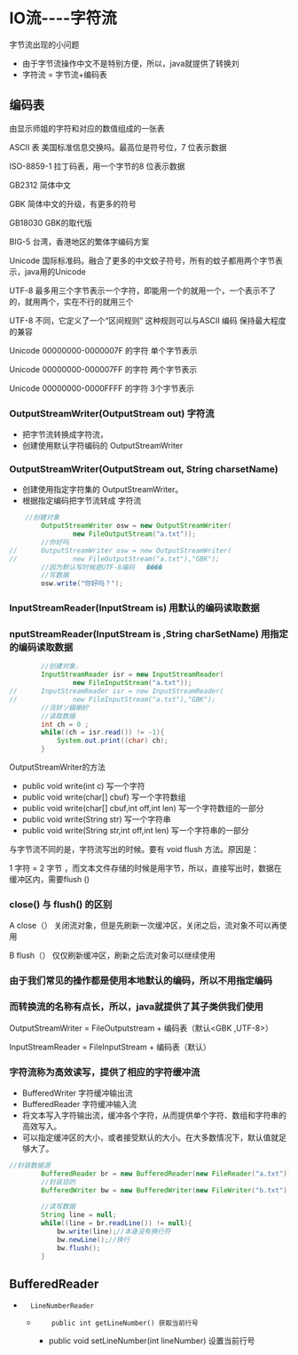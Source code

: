 # IO流----字符流

 字节流出现的小问题

* 由于字节流操作中文不是特别方便，所以，java就提供了转换刘
* 字符流  = 字节流+编码表

## 编码表

由显示师姐的字符和对应的数值组成的一张表

ASCII 表  美国标准信息交换吗。最高位是符号位，7 位表示数据

ISO-8859-1  拉丁码表，用一个字节的8 位表示数据

GB2312  简体中文

GBK 简体中文的升级，有更多的符号

GB18030  GBK的取代版 

BIG-5 台湾，香港地区的繁体字编码方案

Unicode 国际标准码。融合了更多的中文蚊子符号，所有的蚊子都用两个字节表示，java用的Unicode 

UTF-8 最多用三个字节表示一个字符，即能用一个的就用一个，一个表示不了的，就用两个，实在不行的就用三个

UTF-8 不同，它定义了一个“区间规则”  这种规则可以与ASCII 编码 保持最大程度的兼容

Unicode     00000000-0000007F   的字符 单个字节表示

Unicode     00000000-000007FF   的字符 两个字节表示

Unicode     00000000-0000FFFF   的字符 3个字节表示

### OutputStreamWriter(OutputStream out) 字符流

* 	把字节流转换成字符流，
  * 创建使用默认字符编码的 OutputStreamWriter

### OutputStreamWriter(OutputStream out, String charsetName) 

*   创建使用指定字符集的 OutputStreamWriter。
*   根据指定编码把字节流转成 字符流

```java
	//创建对象
		OutputStreamWriter osw = new OutputStreamWriter(
				new FileOutputStream("a.txt"));
		//你好吗
//		OutputStreamWriter osw = new OutputStreamWriter(
//				new FileOutputStream("a.txt"),"GBK");
		//因为默认写时候是UTF-8编码   ����
		//写数据
		osw.write("你好吗？");
```

### InputStreamReader(InputStream is) 用默认的编码读取数据

### nputStreamReader(InputStream is ,String charSetName) 用指定的编码读取数据

```java
		//创建对象，
		InputStreamReader isr = new InputStreamReader(
				new FileInputStream("a.txt"));	
//		InputStreamReader isr = new InputStreamReader(
//				new FileInputStream("a.txt"),"GBK");
		//浣犲ソ鍚楋紵
		//读取数据
		int ch = 0 ;
		while((ch = isr.read()) != -1){
			System.out.print((char) ch);
		}
```

OutputStreamWriter的方法

* public void write(int c)  写一个字符
* public void write(char[] cbuf) 写一个字符数组
* public void write(char[] cbuf,int off,int len) 写一个字符数组的一部分
* public void write(String str) 写一个字符串
* public void write(String str,int off,int len) 写一个字符串的一部分

与字节流不同的是，字符流写出的时候。要有  void flush 方法。原因是：

1 字符 = 2 字节 ，而文本文件存储的时候是用字节，所以，直接写出时，数据在缓冲区内，需要flush () 

### close()  与  flush()  的区别

A   close（） 关闭流对象，但是先刷新一次缓冲区，关闭之后，流对象不可以再使用

B flush（） 仅仅刷新缓冲区，刷新之后流对象可以继续使用

### 由于我们常见的操作都是使用本地默认的编码，所以不用指定编码

### 而转换流的名称有点长，所以，java就提供了其子类供我们使用

OutputStreamWriter = FileOutputstream + 编码表（默认<GBK ,UTF-8>）

InputStreamReader = FileInputStream + 编码表（默认<GBK   UTF-8>）

### 字符流称为高效读写，提供了相应的字符缓冲流

* BufferedWriter 字符缓冲输出流
* BufferedReader 字符缓冲输入流
* 将文本写入字符输出流，缓冲各个字符，从而提供单个字符、数组和字符串的高效写入。 
* 可以指定缓冲区的大小，或者接受默认的大小。在大多数情况下，默认值就足够大了。 

```java
//封装数据源
		BufferedReader br = new BufferedReader(new FileReader("a.txt"));
		//封装目的
		BufferedWriter bw = new BufferedWriter(new FileWriter("b.txt"));
				
		//读写数据
		String line = null;
		while((line = br.readLine()) != null){
			bw.write(line);//本身没有换行符
			bw.newLine();//换行
			bw.flush();
		}
```

## BufferedReader 

* 		LineNumberReader
  * 		public int getLineNumber() 获取当前行号
    * 	public void setLineNumber(int lineNumber) 设置当前行号